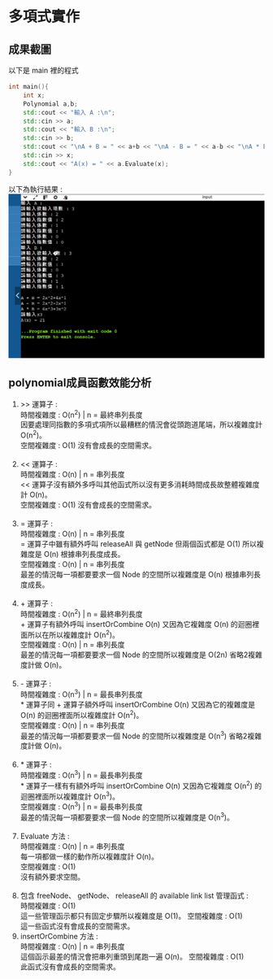 # 多項式實作
## 成果截圖
以下是 main 裡的程式
```cpp
int main(){
    int x;
    Polynomial a,b;
    std::cout << "輸入 A :\n";
    std::cin >> a;
    std::cout << "輸入 B :\n";
    std::cin >> b;
    std::cout << "\nA + B = " << a+b << "\nA - B = " << a-b << "\nA * B = " << a*b << "\n請輸入x";
    std::cin >> x;
    std::cout << "A(x) = " << a.Evaluate(x);
}
```
以下為執行結果 : 
![image](https://github.com/ChiHangXie/datastruckture_HM/blob/main/HM3/polynomial/%E8%9E%A2%E5%B9%95%E6%93%B7%E5%8F%96%E7%95%AB%E9%9D%A2%202025-08-10%20031421.png)

## polynomial成員函數效能分析
1. \>> 運算子 :  <br>
時間複雜度 : O(n<sup>2</sup>) | n = 最終串列長度  <br>
因要處理同指數的多項式項所以最糟糕的情況會從頭跑道尾端，所以複雜度計 O(n<sup>2</sup>)。  <br>
空間複雜度 : O(1)
沒有會成長的空間需求。 <br> <br>
2. << 運算子 :  <br>
時間複雜度 : O(n) | n = 串列長度  <br>
<< 運算子沒有額外多呼叫其他函式所以沒有更多消耗時間成長故整體複雜度計 O(n)。  <br>
空間複雜度 : O(1)
沒有會成長的空間需求。 <br> <br>
3. \= 運算子 :  <br>
時間複雜度 : O(n) | n = 串列長度  <br>
\= 運算子中雖有額外呼叫 releaseAll 與 getNode 但兩個函式都是 O(1) 所以複雜度是 O(n) 根據串列長度成長。  <br>
空間複雜度 : O(n) | n = 串列長度  <br>
最差的情況每一項都要要求一個 Node 的空間所以複雜度是 O(n) 根據串列長度成長。 <br> <br>
4. \+ 運算子 :  <br>
時間複雜度 : O(n<sup>2</sup>) | n = 最終串列長度  <br>
\+ 運算子有額外呼叫 insertOrCombine O(n) 又因為它複雜度 O(n) 的迴圈裡面所以在所以複雜度計 O(n<sup>2</sup>)。  <br>
空間複雜度 : O(n) | n = 串列長度  <br>
最差的情況每一項都要要求一個 Node 的空間所以複雜度是 O(2n) 省略2複雜度計做 O(n)。 <br> <br>
5. \- 運算子 :  <br>
時間複雜度 : O(n<sup>3</sup>) | n = 最長串列長度  <br>
\* 運算子同 \+ 運算子額外呼叫 insertOrCombine O(n) 又因為它的複雜度是 O(n) 的迴圈裡面所以複雜度計 O(n<sup>2</sup>)。  <br>
空間複雜度 : O(n) | n = 串列長度  <br>
最差的情況每一項都要要求一個 Node 的空間所以複雜度是 O(n<sup>3</sup>) 省略2複雜度計做 O(n)。 <br> <br>
6. \* 運算子 :  <br>
時間複雜度 :  O(n<sup>3</sup>) | n = 最長串列長度  <br>
\* 運算子一樣有有額外呼叫 insertOrCombine O(n) 又因為它複雜度 O(n<sup>2</sup>) 的迴圈裡面所以複雜度計 O(n<sup>3</sup>)。  <br>
空間複雜度 : O(n<sup>3</sup>) | n = 最長串列長度  <br>
最差的情況每一項都要要求一個 Node 的空間所以複雜度是 O(n<sup>3</sup>)。 <br> <br>
7. Evaluate 方法 :  <br>
時間複雜度 :  O(n) | n = 串列長度  <br>
每一項都做一樣的動作所以複雜度計 O(n)。  <br>
空間複雜度 : O(1)  <br>
沒有額外要求空間。 <br> <br>
8. 包含 freeNode、 getNode、 releaseAll 的 available link list 管理函式 :  <br>
時間複雜度 : O(1)  <br>
這一些管理函示都只有固定步驟所以複雜度是 O(1)。
空間複雜度 : O(1)  <br>
這一些函式沒有會成長的空間需求。
9. insertOrCombine 方法 : <br>
時間複雜度 : O(n) | n = 串列長度 <br>
這個函示最差的情況會把串列重頭到尾跑一遍 O(n)。
空間複雜度 : O(1)  
此函式沒有會成長的空間需求。
